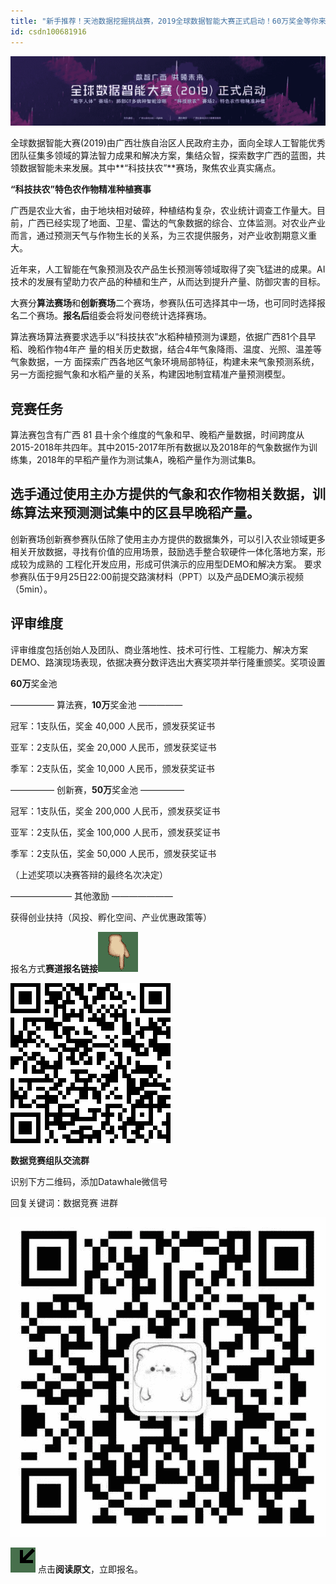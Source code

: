 ```yaml
---
title: "新手推荐！天池数据挖掘挑战赛，2019全球数据智能大赛正式启动！60万奖金等你来拿..."
id: csdn100681916
---
```


![640?wx_fmt=jpeg](../img/a5f89ef9acd5a5f2eb9628c65de0bf15.png)

全球数据智能大赛(2019)由广西壮族自治区人民政府主办，面向全球人工智能优秀团队征集多领域的算法智力成果和解决方案，集结众智，探索数字广西的蓝图，共领数据智能未来发展。其中**“科技扶农”**赛场，聚焦农业真实痛点。

**“科技扶农”特色农作物精准种植赛事**

广西是农业大省，由于地块相对破碎，种植结构复杂，农业统计调查工作量大。目前，广西已经实现了地面、卫星、雷达的气象数据的综合、立体监测。对农业产业而言，通过预测天气与作物生长的关系，为三农提供服务，对产业收割期意义重大。

近年来，人工智能在气象预测及农产品生长预测等领域取得了突飞猛进的成果。AI技术的发展有望助力农产品的种植和生产，从而达到提升产量、防御灾害的目标。

大赛分**算法赛场**和**创新赛场**二个赛场，参赛队伍可选择其中一场，也可同时选择报名二个赛场。**报名后**组委会将发问卷统计选择赛场。

算法赛场算法赛要求选手以“科技扶农”水稻种植预测为课题，依据广西81个县早稻、晚稻作物4年产 量的相关历史数据，结合4年气象降雨、温度、光照、温差等气象数据，一方 面探索广西各地区气象环境局部特征，构建未来气象预测系统，另一方面挖掘气象和水稻产量的关系，构建因地制宜精准产量预测模型。

## **竞赛任务**

算法赛包含有广西 81 县十余个维度的气象和早、晚稻产量数据，时间跨度从2015-2018年共四年。其中2015-2017年所有数据以及2018年的气象数据作为训练集，2018年的早稻产量作为测试集A，晚稻产量作为测试集B。

## 选手通过使用主办方提供的气象和农作物相关数据，训练算法来预测测试集中的区县早晚稻产量。

创新赛场创新赛参赛队伍除了使用主办方提供的数据集外，可以引入农业领域更多相关开放数据，寻找有价值的应用场景，鼓励选手整合软硬件一体化落地方案，形成较为成熟的 工程化开发应用，形成可供演示的应用型DEMO和解决方案。 要求参赛队伍于9月25日22:00前提交路演材料（PPT）以及产品DEMO演示视频（5min）。

## **评审维度**

评审维度包括创始人及团队、商业落地性、技术可行性、工程能力、解决方案DEMO、路演现场表现，依据决赛分数评选出大赛奖项并举行隆重颁奖。奖项设置

**60万**奖金池

————— 算法赛，**10万**奖金池 —————

冠军：1支队伍，奖金 40,000 人民币，颁发获奖证书

亚军：2支队伍，奖金 20,000 人民币，颁发获奖证书

季军：2支队伍，奖金 10,000 人民币，颁发获奖证书

————— 创新赛，**50万**奖金池 —————

冠军：1支队伍，奖金 200,000 人民币，颁发获奖证书

亚军：2支队伍，奖金 100,000 人民币，颁发获奖证书

季军：2支队伍，奖金 50,000 人民币，颁发获奖证书

（上述奖项以决赛答辩的最终名次决定）

——————— 其他激励 ———————

获得创业扶持（风投、孵化空间、产业优惠政策等）

报名方式**赛道报名链接![640?](../img/9e13b576067e1d517110f9f286bd7c78.png)**

![640?wx_fmt=png](../img/e6978651f232d6059a7d40ca77098a5d.png)

**数据竞赛组队交流群**

识别下方二维码，添加Datawhale微信号

回复关键词：数据竞赛 进群

![640?wx_fmt=jpeg](../img/6d2de1eea37c9dc71f21f5b75f2d217f.png "undefined")

![640?wx_fmt=gif](../img/71943e015d6136d7b7a05ff83b7d7f7f.png) 点击**阅读原文**，立即报名。